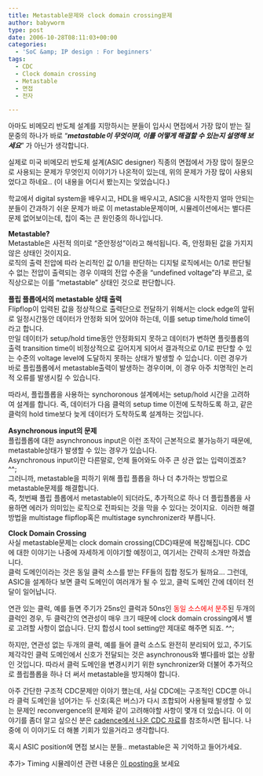 ```yaml
---
title: Metastable문제와 clock domain crossing문제
author: babyworm
type: post
date: 2006-10-28T08:11:03+00:00
categories:
  - 'SoC &amp; IP design : For beginners'
tags:
  - CDC
  - Clock domain crossing
  - Metastable
  - 면접
  - 전자

---
```

아마도 비메모리 반도체 설계를 지망하시는 분들이 입사시 면접에서 가장 많이 받는 질문중의 하나가 바로 &#8220;**_metastable이 무엇이며, 이를 어떻게 해결할 수 있는지 설명해 보세요_**&#8221; 가 아닌가 생각합니다.

실제로 미국 비메모리 반도체 설계(ASIC designer) 직종의 면접에서 가장 많이 질문으로 사용되는 문제가 무엇인지 이야기가 나온적이 있는데, 위의 문제가 가장 많이 사용되었다고 하네요.. (이 내용을 어디서 봤는지는 잊었습니다.)

학교에서 digital system을 배우시고, HDL을 배우시고, ASIC을 시작한지 얼마 안되는 분들이 간과하기 쉬운 문제가 바로 이 metastable문제이며, 시뮬레이션에서는 별다른 문제 없어보이는데, 칩이 죽는 큰 원인중의 하나입니다.

**Metastable?**  
Metastable은 사전적 의미로 &#8220;준안정성&#8221;이라고 해석됩니다. 즉, 안정화된 값을 가지지 않은 상태인 것이지요.  
로직의 출력 전압에 따라 논리적인 값 0/1을 판단하는 디지털 로직에서는 0/1로 판단될 수 없는 전압이 출력되는 경우 이때의 전압 수준을 &#8220;undefined voltage&#8221;라 부르고, 로직상으로는 이를 &#8220;metastable&#8221; 상태인 것으로 판단합니다.

**플립 플롭에서의 metastable 상태 출력**  
Flipflop이 입력된 값을 정상적으로 출력단으로 전달하기 위해서는 clock edge의 앞뒤로 일정시간동안 데이터가 안정화 되어 있어야 하는데, 이를 setup time/hold time이라고 합니다.  
만일 데이터가 setup/hold time동안 안정화되지 못하고 데이터가 변하면 플릿플롭의 출력 transition time이 비정상적으로 길어지게 되어서 결과적으로 0/1로 판단할 수 있는 수준의 voltage level에 도달하지 못하는 상태가 발생할 수 있습니다. 이런 경우가 바로 플립플롭에서 metastable출력이 발생하는 경우이며, 이 경우 아주 치명적인 논리적 오류를 발생시킬 수 있습니다.

따라서, 플립플롭을 사용하는 synchoronous 설계에서는 setup/hold 시간을 고려하여 설계를 합니다. 즉, 데이터가 다음 클럭의 setup time 이전에 도착하도록 하고, 같은 클럭의 hold time보다 늦게 데이터가 도착하도록 설계하는 것입니다.

**Asynchronous input의 문제**  
플립플롭에 대한 asynchronous input은 이런 조작이 근본적으로 불가능하기 때문에, metastable상태가 발생할 수 있는 경우가 있습니다.  
Asynchronous input이란 다른말로, 언제 들어와도 아주 큰 상관 없는 입력이겠죠? ^^;  
그러니까, metastable을 피하기 위해 플립 플롭을 하나 더 추가하는 방법으로 metastable문제를 해결합니다.  
즉, 첫번째 플립 플롭에서 metastable이 되더라도, 추가적으로 하나 더 플립플롭을 사용하면 에러가 의미있는 로직으로 전파되는 것을 막을 수 있다는 것이지요.  이러한 해결방법을 multistage flipflop혹은 multistage synchronizer라 부릅니다.

**Clock Domain Crossing**  
사실 metastable문제는 clock domain crossing(CDC)때문에 복잡해집니다. CDC에 대한 이야기는 나중에 자세하게 이야기할 예정이고, 여기서는 간략히 소개만 하겠습니다.  
클럭 도메인이라는 것은 동일 클럭 소스를 받는 FF들의 집합 정도가 될까요&#8230; 그런데, ASIC을 설계하다 보면 클럭 도메인이 여러개가 될 수 있고, 클럭 도메인 간에 데이터 전달이 일어납니다.

연관 있는 클럭, 예를 들면 주기가 25ns인 클럭과 50ns인 <span style="color: #ff0000;">동일 소스에서 분주</span>된 두개의 클럭인 경우, 두 클럭간의 연관성이 매우 크기 때문에 clock domain crossing에서 별로 고려할 사항이 없습니다. 단지 합성시 tool setting만 제대로 해주면 되죠. ^^;

하지만, 연관성 없는 두개의 클럭, 예를 들어 클럭 소스도 완전히 분리되어 있고, 주기도 제각각인 클럭 도메인에서 신호가 전달되는 것은 asynchronous와 별다를바 없는 상황인 것입니다. 따라서 클럭 도메인을 변경시키기 위한 synchronizer와 더불어 추가적으로 플립플롭을 하나 더 써서 metastable을 방지해야 합니다.

아주 간단한 구조적 CDC문제만 이야기 했는데, 사실 CDC에는 구조적인 CDC뿐 아니라 클럭 도메인을 넘어가는 두 신호(혹은 버스)가 다시 조합되어 사용될때 발생할 수 있는 문제인 reconvergence의 문제와 같이 고려해야할 사항이 몇개 더 있습니다. 이 이야기를 좀더 알고 싶으신 분은 [cadence에서 나온 CDC 자료][1]를 참조하시면 됩니다. 나중에 이 이야기도 더 해볼 기회가 있을거라고 생각합니다.

혹시 ASIC position에 면접 보시는 분들.. metastable은 꼭 기억하고 들어가세요.

추가> Timing 시뮬레이션 관련 내용은 [이 posting을][2] 보세요

 [1]: http://www.cadence.com/whitepapers/cdc_wp.pdf
 [2]: http://babyworm.net/wordpress/?p=1345